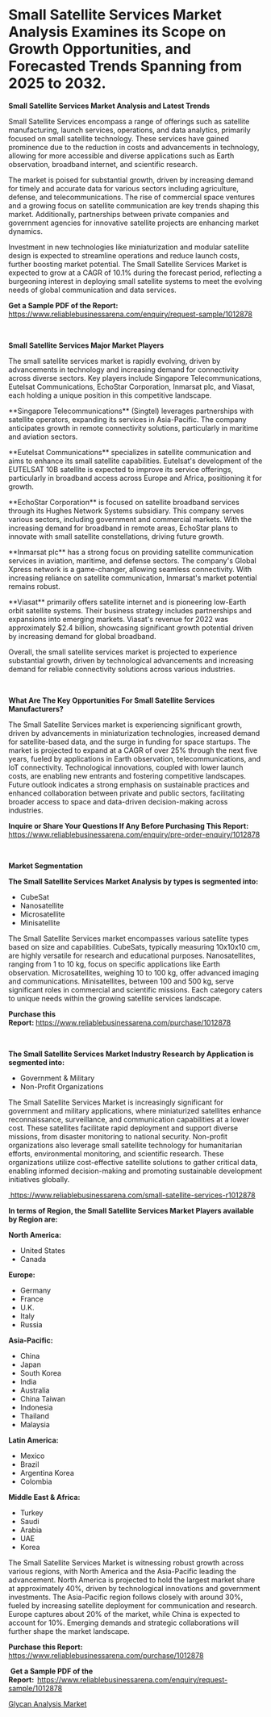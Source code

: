 <p><h1>Small Satellite Services Market Analysis Examines its Scope on Growth Opportunities, and Forecasted Trends Spanning from 2025 to 2032.</h1></p><p><strong>Small Satellite Services Market Analysis and Latest Trends</strong></p>
<p><p>Small Satellite Services encompass a range of offerings such as satellite manufacturing, launch services, operations, and data analytics, primarily focused on small satellite technology. These services have gained prominence due to the reduction in costs and advancements in technology, allowing for more accessible and diverse applications such as Earth observation, broadband internet, and scientific research.</p><p>The market is poised for substantial growth, driven by increasing demand for timely and accurate data for various sectors including agriculture, defense, and telecommunications. The rise of commercial space ventures and a growing focus on satellite communication are key trends shaping this market. Additionally, partnerships between private companies and government agencies for innovative satellite projects are enhancing market dynamics.</p><p>Investment in new technologies like miniaturization and modular satellite design is expected to streamline operations and reduce launch costs, further boosting market potential. The Small Satellite Services Market is expected to grow at a CAGR of 10.1% during the forecast period, reflecting a burgeoning interest in deploying small satellite systems to meet the evolving needs of global communication and data services.</p></p>
<p><strong>Get a Sample PDF of the Report:&nbsp;</strong> <a href="https://www.reliablebusinessarena.com/enquiry/request-sample/1012878?utm_campaign=2939&utm_medium=2&utm_source=Github&utm_content=ia&utm_term=05032025&utm_id=small-satellite-services">https://www.reliablebusinessarena.com/enquiry/request-sample/1012878</a></p>
<p>&nbsp;</p>
<p><strong>Small Satellite Services Major Market Players</strong></p>
<p><p>The small satellite services market is rapidly evolving, driven by advancements in technology and increasing demand for connectivity across diverse sectors. Key players include Singapore Telecommunications, Eutelsat Communications, EchoStar Corporation, Inmarsat plc, and Viasat, each holding a unique position in this competitive landscape.</p><p>**Singapore Telecommunications** (Singtel) leverages partnerships with satellite operators, expanding its services in Asia-Pacific. The company anticipates growth in remote connectivity solutions, particularly in maritime and aviation sectors. </p><p>**Eutelsat Communications** specializes in satellite communication and aims to enhance its small satellite capabilities. Eutelsat's development of the EUTELSAT 10B satellite is expected to improve its service offerings, particularly in broadband access across Europe and Africa, positioning it for growth. </p><p>**EchoStar Corporation** is focused on satellite broadband services through its Hughes Network Systems subsidiary. This company serves various sectors, including government and commercial markets. With the increasing demand for broadband in remote areas, EchoStar plans to innovate with small satellite constellations, driving future growth.</p><p>**Inmarsat plc** has a strong focus on providing satellite communication services in aviation, maritime, and defense sectors. The company's Global Xpress network is a game-changer, allowing seamless connectivity. With increasing reliance on satellite communication, Inmarsat's market potential remains robust.</p><p>**Viasat** primarily offers satellite internet and is pioneering low-Earth orbit satellite systems. Their business strategy includes partnerships and expansions into emerging markets. Viasat's revenue for 2022 was approximately $2.4 billion, showcasing significant growth potential driven by increasing demand for global broadband.</p><p>Overall, the small satellite services market is projected to experience substantial growth, driven by technological advancements and increasing demand for reliable connectivity solutions across various industries.</p></p>
<p>&nbsp;</p>
<p><strong>What Are The Key Opportunities For Small Satellite Services Manufacturers?</strong></p>
<p><p>The Small Satellite Services market is experiencing significant growth, driven by advancements in miniaturization technologies, increased demand for satellite-based data, and the surge in funding for space startups. The market is projected to expand at a CAGR of over 25% through the next five years, fueled by applications in Earth observation, telecommunications, and IoT connectivity. Technological innovations, coupled with lower launch costs, are enabling new entrants and fostering competitive landscapes. Future outlook indicates a strong emphasis on sustainable practices and enhanced collaboration between private and public sectors, facilitating broader access to space and data-driven decision-making across industries.</p></p>
<p><strong>Inquire or Share Your Questions If Any Before Purchasing This Report:</strong> <a href="https://www.reliablebusinessarena.com/enquiry/pre-order-enquiry/1012878?utm_campaign=2939&utm_medium=2&utm_source=Github&utm_content=ia&utm_term=05032025&utm_id=small-satellite-services">https://www.reliablebusinessarena.com/enquiry/pre-order-enquiry/1012878</a></p>
<p>&nbsp;</p>
<p><strong>Market Segmentation</strong></p>
<p><strong>The Small Satellite Services Market Analysis by types is segmented into:</strong></p>
<p><ul><li>CubeSat</li><li>Nanosatellite</li><li>Microsatellite</li><li>Minisatellite</li></ul></p>
<p><p>The Small Satellite Services market encompasses various satellite types based on size and capabilities. CubeSats, typically measuring 10x10x10 cm, are highly versatile for research and educational purposes. Nanosatellites, ranging from 1 to 10 kg, focus on specific applications like Earth observation. Microsatellites, weighing 10 to 100 kg, offer advanced imaging and communications. Minisatellites, between 100 and 500 kg, serve significant roles in commercial and scientific missions. Each category caters to unique needs within the growing satellite services landscape.</p></p>
<p><strong>Purchase this Report:&nbsp;</strong><a href="https://www.reliablebusinessarena.com/purchase/1012878?utm_campaign=2939&utm_medium=2&utm_source=Github&utm_content=ia&utm_term=05032025&utm_id=small-satellite-services">https://www.reliablebusinessarena.com/purchase/1012878</a></p>
<p>&nbsp;</p>
<p><strong>The Small Satellite Services Market Industry Research by Application is segmented into:</strong></p>
<p><ul><li>Government & Military</li><li>Non-Profit Organizations</li></ul></p>
<p><p>The Small Satellite Services Market is increasingly significant for government and military applications, where miniaturized satellites enhance reconnaissance, surveillance, and communication capabilities at a lower cost. These satellites facilitate rapid deployment and support diverse missions, from disaster monitoring to national security. Non-profit organizations also leverage small satellite technology for humanitarian efforts, environmental monitoring, and scientific research. These organizations utilize cost-effective satellite solutions to gather critical data, enabling informed decision-making and promoting sustainable development initiatives globally.</p></p>
<p><a href="https://www.reliablebusinessarena.com/small-satellite-services-r1012878?utm_campaign=2939&utm_medium=2&utm_source=Github&utm_content=ia&utm_term=05032025&utm_id=small-satellite-services">&nbsp;https://www.reliablebusinessarena.com/small-satellite-services-r1012878</a></p>
<p><strong>In terms of Region, the Small Satellite Services Market Players available by Region are:</strong></p>
<p>
    <p> <strong> North America: </strong>
        <ul>
            <li>United States</li>
            <li>Canada</li>
        </ul>
        </p> 
    <p> <strong> Europe: </strong>
        <ul>
            <li>Germany</li>
            <li>France</li>
            <li>U.K.</li>
            <li>Italy</li>
            <li>Russia</li>
        </ul>
        </p> 
    <p> <strong> Asia-Pacific: </strong>
        <ul>
            <li>China</li>
            <li>Japan</li>
            <li>South Korea</li>
            <li>India</li>
            <li>Australia</li>
            <li>China Taiwan</li>
            <li>Indonesia</li>
            <li>Thailand</li>
            <li>Malaysia</li>
        </ul>
        </p> 
    <p> <strong> Latin America: </strong>
        <ul>
            <li>Mexico</li>
            <li>Brazil</li>
            <li>Argentina Korea</li>
            <li>Colombia</li>
        </ul>
        </p> 
    <p> <strong> Middle East & Africa: </strong>
        <ul>
            <li>Turkey</li>
            <li>Saudi</li>
            <li>Arabia</li>
            <li>UAE</li>
            <li>Korea</li>
        </ul>
    </p>
    </p>
<p><p>The Small Satellite Services Market is witnessing robust growth across various regions, with North America and the Asia-Pacific leading the advancement. North America is projected to hold the largest market share at approximately 40%, driven by technological innovations and government investments. The Asia-Pacific region follows closely with around 30%, fueled by increasing satellite deployment for communication and research. Europe captures about 20% of the market, while China is expected to account for 10%. Emerging demands and strategic collaborations will further shape the market landscape.</p></p>
<p><strong>Purchase this Report: </strong><a href="https://www.reliablebusinessarena.com/purchase/1012878?utm_campaign=2939&utm_medium=2&utm_source=Github&utm_content=ia&utm_term=05032025&utm_id=small-satellite-services">https://www.reliablebusinessarena.com/purchase/1012878</a></p>
<p>&nbsp;<strong>Get a Sample PDF of the Report:&nbsp;&nbsp;</strong><a href="https://www.reliablebusinessarena.com/enquiry/request-sample/1012878?utm_campaign=2939&utm_medium=2&utm_source=Github&utm_content=ia&utm_term=05032025&utm_id=small-satellite-services">https://www.reliablebusinessarena.com/enquiry/request-sample/1012878</a></p>
<p><strong></strong></p>
<p><p><a href="https://github.com/akrachveslov/Market-Research-Report-List-1/blob/main/glycan-analysis-market.md?utm_campaign=2939&utm_medium=2&utm_source=Github&utm_content=ia&utm_term=05032025&utm_id=small-satellite-services">Glycan Analysis Market</a></p></p>